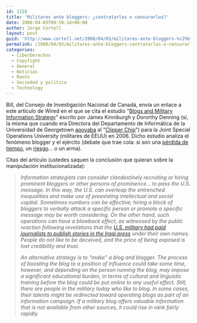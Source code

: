 ```yaml
---
id: 1158
title: 'Militares ante bloggers: ¿contratarlos o censurarlos?'
date: 2008-04-03T09:59:14+00:00
author: Jorge Cortell
layout: post
guid: 'http://www.cortell.net/2008/04/03/militares-ante-bloggers-%c2%bfcontratarlos-o-censurarlos/'
permalink: /2008/04/03/militares-ante-bloggers-contratarlos-o-censurarlos/
categories:
  - CiberDerechos
  - Copyfight
  - General
  - Noticias
  - Rants
  - Sociedad y polí­tica
  - Technology
---
```

Bill, del Consejo de Investigación Nacional de Canadá, envía un enlace a este artículo de Wired en el que se cita el estudio "[Blogs and Military Information Strategy](http://cryptome.org/covert-blogs.zip)" escrito por James Kinniburgh y Dororthy Denning (sí, la misma que cuando era Directora del Departamento de Informática de la Universidad de Georgetown <a href="http://www.wired.com/wired/archive/4.09/denning_pr.html" title="fuente" target="_blank">apoyaba</a> al "[Clipper Chip](http://epic.org/crypto/clipper/)") para la Joint Special Operations University (militares de EEUU) en 2006. Dicho estudio analiza el fenómeno blogger y el ejército (debate que trae cola: si son una <a href="http://blog.wired.com/defense/2008/02/air-force-banni.html" title="artículo Wired" target="_blank">pérdida de tiempo</a>, un <a href="http://blog.wired.com/defense/2007/05/new_army_rules_.html" title="artículo Wired" target="_blank">riesgo</a>... o un arma).

Citas del artículo (ustedes saquen la conclusión que quieran sobre la manipulación institucionalizada):

> _Information strategists can consider clandestinely recruiting or hiring prominent bloggers or other persons of prominence... to pass the U.S. message. In this way, the U.S. can overleap the entrenched inequalities and make use of preexisting intellectual and social capital. Sometimes numbers can be effective; hiring a block of bloggers to verbally attack a specific person or promote a specific message may be worth considering. On the other hand, such operations can have a blowback effect, as witnessed by the public reaction following revelations that the [U.S. military had paid journalists to publish stories in the Iraqi press](http://www.nytimes.com/2005/12/01/politics/01propaganda.html?_r=1&pagewanted=all&oref=slogin) under their own names. People do not like to be deceived, and the price of being exposed is lost credibility and trust._ 
> 
> _An alternative strategy is to “make” a blog and blogger. The process of boosting the blog to a position of influence could take some time, however, and depending on the person running the blog, may impose a significant educational burden, in terms of cultural and linguistic training before the blog could be put online to any useful effect. Still, there are people in the military today who like to blog. In some cases, their talents might be redirected toward operating blogs as part of an information campaign. If a military blog offers valuable information that is not available from other sources, it could rise in rank fairly rapidly._